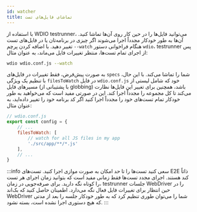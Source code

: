 ```yaml
---
id: watcher
title: تماشای فایل‌های تست
---
```


با استفاده از WDIO testrunner، می‌توانید فایل‌ها را در حین کار روی آن‌ها تماشا کنید. آن‌ها به طور خودکار مجدداً اجرا می‌شوند اگر چیزی در برنامه‌تان یا در فایل‌های تست تغییر دهید. با اضافه کردن پرچم `--watch` هنگام فراخوانی دستور `wdio`، testrunner پس از اجرای تمام تست‌ها، منتظر تغییرات فایل می‌ماند، به عنوان مثال:

```sh
wdio wdio.conf.js --watch
```

به صورت پیش‌فرض، فقط تغییرات در فایل‌های `specs` شما را تماشا می‌کند. با این حال، با تنظیم یک ویژگی `filesToWatch` در فایل `wdio.conf.js` خود که شامل لیستی از مسیرهای فایل (با پشتیبانی از globbing) باشد، همچنین برای تغییر این فایل‌ها نظارت می‌کند تا کل مجموعه را مجدداً اجرا کند. این در صورتی مفید است که می‌خواهید به طور خودکار تمام تست‌های خود را مجدداً اجرا کنید اگر کد برنامه خود را تغییر داده‌اید، به عنوان مثال:

```js
// wdio.conf.js
export const config = {
    // ...
    filesToWatch: [
        // watch for all JS files in my app
        './src/app/**/*.js'
    ],
    // ...
}
```

:::info
سعی کنید تست‌ها را تا حد امکان به صورت موازی اجرا کنید. تست‌های E2E ذاتاً کند هستند. اجرای مجدد تست‌ها فقط زمانی مفید است که بتوانید زمان اجرای هر تست را کوتاه نگه دارید. برای صرفه‌جویی در زمان، testrunner جلسات WebDriver را در حین انتظار برای تغییرات فایل فعال نگه می‌دارد. اطمینان حاصل کنید که بک‌اند WebDriver شما را می‌توان طوری تنظیم کرد که به طور خودکار جلسه را بعد از مدتی که هیچ دستوری اجرا نشده است، بسته نشود.
:::